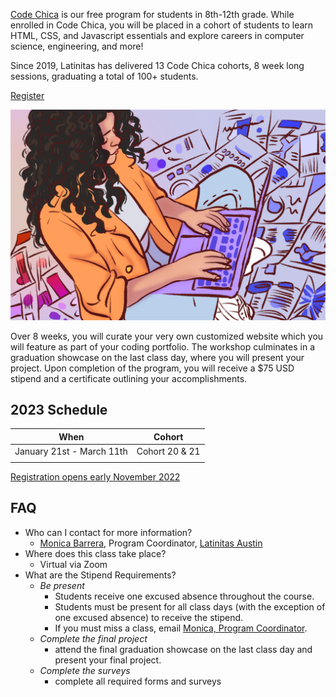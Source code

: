 [Code Chica](./) is our free program for students in 8th-12th grade.
While enrolled in Code Chica, you will be placed in a cohort of students to
learn HTML, CSS, and Javascript essentials and explore careers in computer
science, engineering, and more!

Since 2019, Latinitas has delivered 13 Code Chica cohorts, 8 week long sessions,
graduating a total of 100+ students.

<a href="https://www.eventbrite.com/o/latinitas-nonprofit-organization-11797246680" class="button primary">Register</a>

![Chica Coding](/assets/images/chica-coding-side-view.png)

Over 8 weeks, you will curate your very own customized website which you will
feature as part of your coding portfolio. The workshop culminates in a
graduation showcase on the last class day, where you will present your project.
Upon completion of the program, you will receive a $75 USD stipend and a
certificate outlining your accomplishments.

## 2023 Schedule

| When | Cohort |
| :---: | :---: |
| January 21st - March 11th | Cohort 20 & 21 |
| | |

<a href="https://www.eventbrite.com/o/latinitas-nonprofit-organization-11797246680" class="button primary">Registration opens early November 2022</a>

## FAQ

* Who can I contact for more information?
  * [Monica Barrera](mailto:monica@latinitasmagazine.org), Program Coordinator, [Latinitas Austin](https://latinitasonline.org/)
* Where does this class take place?
  * Virtual via Zoom
* What are the Stipend Requirements?
  * _Be present_
    * Students receive one excused absence throughout the course.
    * Students must be present for all class days (with the exception of one excused absence) to receive the stipend.
    * If you must miss a class, email [Monica, Program Coordinator](mailto:monica@latinitasmagazine.org).
  * _Complete the final project_
    * attend the final graduation showcase on the last class day and present your final project.
  * _Complete the surveys_
    * complete all required forms and surveys
